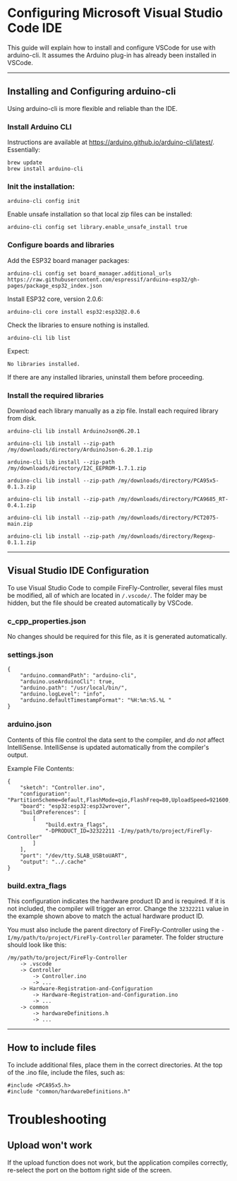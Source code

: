 # Configuring Microsoft Visual Studio Code IDE

This guide will explain how to install and configure VSCode for use with arduino-cli.  It assumes the Arduino plug-in has already been installed in VSCode.

---

## **Installing and Configuring arduino-cli**

Using arduino-cli is more flexible and reliable than the IDE.

### Install Arduino CLI

Instructions are available at https://arduino.github.io/arduino-cli/latest/.  Essentially:

```
brew update
brew install arduino-cli
```

### Init the installation:

`arduino-cli config init`

Enable unsafe installation so that local zip files can be installed:

`arduino-cli config set library.enable_unsafe_install true`

### Configure boards and libraries

Add the ESP32 board manager packages:

`arduino-cli config set board_manager.additional_urls https://raw.githubusercontent.com/espressif/arduino-esp32/gh-pages/package_esp32_index.json`

Install ESP32 core, version 2.0.6:

`arduino-cli core install esp32:esp32@2.0.6`

Check the libraries to ensure nothing is installed.

`arduino-cli lib list`

Expect:
```
No libraries installed.
```

If there are any installed libraries, uninstall them before proceeding.

### Install the required libraries

Download each library manually as a zip file.  Install each required library from disk.

`arduino-cli lib install ArduinoJson@6.20.1`

`arduino-cli lib install --zip-path /my/downloads/directory/ArduinoJson-6.20.1.zip`

`arduino-cli lib install --zip-path  /my/downloads/directory/I2C_EEPROM-1.7.1.zip`

`arduino-cli lib install --zip-path /my/downloads/directory/PCA95x5-0.1.3.zip`

`arduino-cli lib install --zip-path /my/downloads/directory/PCA9685_RT-0.4.1.zip`

`arduino-cli lib install --zip-path /my/downloads/directory/PCT2075-main.zip`

`arduino-cli lib install --zip-path /my/downloads/directory/Regexp-0.1.1.zip`

---

## **Visual Studio IDE Configuration**

To use Visual Studio Code to compile FireFly-Controller, several files must be modified, all of which are located in `/.vscode/`.  The folder may be hidden, but the file should be created automatically by VSCode.

### c_cpp_properties.json

No changes should be required for this file, as it is generated automatically.

###  settings.json

```
{
    "arduino.commandPath": "arduino-cli",
    "arduino.useArduinoCli": true,
    "arduino.path": "/usr/local/bin/",
    "arduino.logLevel": "info",
    "arduino.defaultTimestampFormat": "%H:%m:%S.%L "
}
```

### arduino.json

Contents of this file control the data sent to the compiler, and *do not* affect IntelliSense.  IntelliSense is updated automatically from the compiler's output.

Example File Contents:

```
{
    "sketch": "Controller.ino",
    "configuration": "PartitionScheme=default,FlashMode=qio,FlashFreq=80,UploadSpeed=921600,DebugLevel=none,EraseFlash=none",
    "board": "esp32:esp32:esp32wrover",
    "buildPreferences": [
        [
            "build.extra_flags",
            "-DPRODUCT_ID=32322211 -I/my/path/to/project/FireFly-Controller"
        ]
    ],
    "port": "/dev/tty.SLAB_USBtoUART",
    "output": "../.cache"
}
```

### **build.extra_flags**

This configuration indicates the hardware product ID and is required.  If it is not included, the compiler will trigger an error.  Change the `32322211` value in the example shown above to match the actual hardware product ID.

You must also include the parent directory of FireFly-Controller using the `-I/my/path/to/project/FireFly-Controller` parameter.  The folder structure should look like this:

```
/my/path/to/project/FireFly-Controller
    -> .vscode
    -> Controller
        -> Controller.ino
        -> ...
    -> Hardware-Registration-and-Configuration
        -> Hardware-Registration-and-Configuration.ino
        -> ...
    -> common
        -> hardwareDefinitions.h
        -> ...
```

---

## How to include files

To include additional files, place them in the correct directories.  At the top of the .ino file, include the files, such as:

```
#include <PCA95x5.h>
#include "common/hardwareDefinitions.h"
```

# Troubleshooting

## Upload won't work

If the upload function does not work, but the application compiles correctly, re-select the port on the bottom right side of the screen.